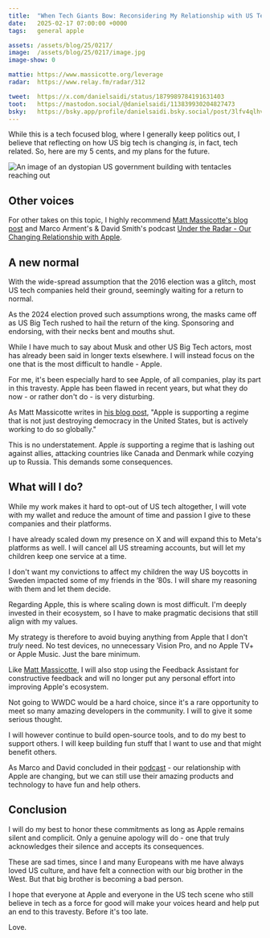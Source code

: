 ```yaml
---
title:  "When Tech Giants Bow: Reconsidering My Relationship with US Tech"
date:   2025-02-17 07:00:00 +0000
tags:   general apple

assets: /assets/blog/25/0217/
image:  /assets/blog/25/0217/image.jpg
image-show: 0

mattie: https://www.massicotte.org/leverage
radar:  https://www.relay.fm/radar/312

tweet:  https://x.com/danielsaidi/status/1879989784191631403
toot:   https://mastodon.social/@danielsaidi/113839930204827473
bsky:   https://bsky.app/profile/danielsaidi.bsky.social/post/3lfv4qlhv7s2b
---
```


While this is a tech focused blog, where I generally keep politics out, I believe that reflecting on how US big tech is changing *is*, in fact, tech related. So, here are my 5 cents, and my plans for the future.

![An image of an dystopian US government building with tentacles reaching out]({{page.image}})


## Other voices

For other takes on this topic, I highly recommend [Matt Massicotte's blog post]({{page.mattie}}) and Marco Arment's & David Smith's podcast [Under the Radar - Our Changing Relationship with Apple]({{page.radar}}).


## A new normal

With the wide-spread assumption that the 2016 election was a glitch, most US tech companies held their ground, seemingly waiting for a return to normal.

As the 2024 election proved such assumptions wrong, the masks came off as US Big Tech rushed to hail the return of the king. Sponsoring and endorsing, with their necks bent and mouths shut.

While I have much to say about Musk and other US Big Tech actors, most has already been said in longer texts elsewhere. I will instead focus on the one that is the most difficult to handle - Apple.

For me, it's been especially hard to see Apple, of all companies, play its part in this travesty. Apple has been flawed in recent years, but what they do now - or rather don't do - is very disturbing.

As Matt Massicotte writes in [his blog post]({{page.mattie}}), "Apple is supporting a regime that is not just destroying democracy in the United States, but is actively working to do so globally."

This is no understatement. Apple *is* supporting a regime that is lashing out against allies, attacking countries like Canada and Denmark while cozying up to Russia. This demands some consequences.


## What will I do?

While my work makes it hard to opt-out of US tech altogether, I will vote with my wallet and reduce the amount of time and passion I give to these companies and their platforms.

I have already scaled down my presence on X and will expand this to Meta's platforms as well. I will cancel all US streaming accounts, but will let my children keep one service at a time. 

I don't want my convictions to affect my children the way US boycotts in Sweden impacted some of my friends in the ’80s. I will share my reasoning with them and let them decide.

Regarding Apple, this is where scaling down is most difficult. I'm deeply invested in their ecosystem, so I have to make pragmatic decisions that still align with my values.

My strategy is therefore to avoid buying anything from Apple that I don't *truly* need. No test devices, no unnecessary Vision Pro, and no Apple TV+ or Apple Music. Just the bare minimum.

Like [Matt Massicotte]({{page.mattie}}), I will also stop using the Feedback Assistant for constructive feedback and will no longer put any personal effort into improving Apple's ecosystem.

Not going to WWDC would be a hard choice, since it's a rare opportunity to meet so many amazing developers in the community. I will to give it some serious thought.

I will however continue to build open-source tools, and to do my best to support others. I will keep building fun stuff that I want to use and that might benefit others.

As Marco and David concluded in their [podcast]({{page.radar}}) - our relationship with Apple are changing, but we can still use their amazing products and technology to have fun and help others.


## Conclusion

I will do my best to honor these commitments as long as Apple remains silent and complicit. Only a genuine apology will do - one that truly acknowledges their silence and accepts its consequences.

These are sad times, since I and many Europeans with me have always loved US culture, and have felt a connection with our big brother in the West. But that big brother is becoming a bad person.

I hope that everyone at Apple and everyone in the US tech scene who still believe in tech as a force for good will make your voices heard and help put an end to this travesty. Before it's too late.

Love.